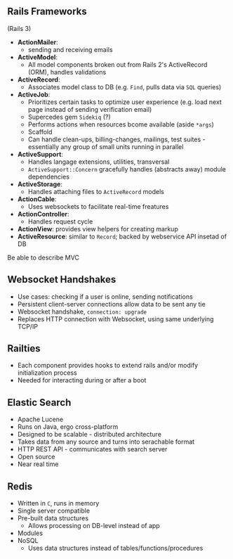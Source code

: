 ## Rails Frameworks 

(Rails 3)

- __ActionMailer__: 
    - sending and receiving emails  
- __ActiveModel__: 
    - All model components broken out from Rails 2's ActiveRecord (ORM), handles validations 
- __ActiveRecord__: 
    - Associates model class to DB (e.g. `Find`, pulls data via `SQL` queries)
- __ActiveJob__: 
    - Prioritizes certain tasks to optimize user experience (e.g. load next page instead of sending verification email)
    - Supercedes gem `Sidekiq` (?)
    - Performs actions when resources bcome available (aside `*args`)
    - Scaffold 
    - Can handle clean-ups, billing-changes, mailings, test suites - essentially any group of small units running in parallel 
- __ActiveSupport__: 
    - Handles langage extensions, utilities, transversal 
    - `ActiveSupport::Concern` gracefully handles (abstracts away) module dependencies  
- __ActiveStorage__: 
    - Handles attaching files to `ActiveRecord` models 
- __ActionCable__: 
    - Uses websockets to facilitate real-time freatures 
- __ActionController__: 
    - Handles request cycle 
- __ActionView__: provides view helpers for creating markup 
- __ActiveResource__: similar to `Record`; backed by webservice API insetad of DB

Be able to describe MVC 

## Websocket Handshakes 
- Use cases: checking if a user is online, sending notifications 
- Persistent client-server connections allow data to be sent any tie 
- Websocket handshake, `connection: upgrade`
- Replaces HTTP connection with Websocket, using same underlying TCP/IP

## Railties 
- Each component provides hooks to extend rails and/or modify initialization process 
- Needed for interacting during or after a boot 

## Elastic Search 
- Apache Lucene 
- Runs on Java, ergo cross-platform 
- Designed to be scalable - distributed architecture 
- Takes data from any source and turns into serachable format 
- HTTP REST API - communicates with search server 
- Open source 
- Near real time 

## Redis
- Written in `C`, runs in memory 
- Single server compatible
- Pre-built data structures 
    - Allows processing on DB-level instead of app 
- Modules 
- NoSQL 
    - Uses data structures instead of tables/functions/procedures 